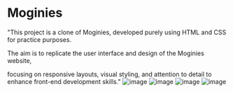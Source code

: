# Moginies

"This project is a clone of Moginies, developed purely using HTML and CSS for practice purposes.

The aim is to replicate the user interface and design of the Moginies website, 

focusing on responsive layouts, visual styling, and attention to detail to enhance front-end development skills."
![image](https://github.com/user-attachments/assets/23fc0583-c1c5-45a6-a057-000ca42f91ed)
![image](https://github.com/user-attachments/assets/f653148d-94a1-4b48-8b9a-0468759792bd)
![image](https://github.com/user-attachments/assets/c1041323-404b-4753-b85b-e18247e89c67)
![image](https://github.com/user-attachments/assets/4f85256a-f34e-4cb4-9686-1404854ca055)



